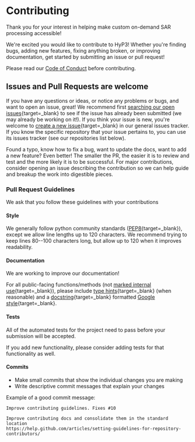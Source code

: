# Contributing

Thank you for your interest in helping make custom on-demand SAR processing accessible!

We're excited you would like to contribute to HyP3! Whether you're finding bugs, 
adding new features, fixing anything broken, or improving documentation, get 
started by submitting an issue or pull request!

Please read our [Code of Conduct](../CODE_OF_CONDUCT.md) before contributing.

## Issues and Pull Requests are welcome

If you have any questions or ideas, or notice any problems or bugs, and want to open an issue, great!
We recommend first [searching our open issues](https://github.com/issues?q=is%3Aopen+is%3Aissue+org%3AASFHyP3){target=_blank}
to see if the issue has already been submitted (we may already be working on it!). If you think your 
issue is new, you're welcome to [create a new issue](https://github.com/ASFHyP3/ASFHyP3/issues/new){target=_blank} in our
general issues tracker. If you know the specific repository that your issue pertains to, you can use its 
issues tracker (see our repositories list below).

Found a typo, know how to fix a bug, want to update the docs, want to add a new feature? Even better!
The smaller the PR, the easier it is to review and test and the more likely it is to be successful.
For major contributions, consider opening an issue describing the contribution so we can help guide
and breakup the work into digestible pieces.


### Pull Request Guidelines

We ask that you follow these guidelines with your contributions

#### Style

We generally follow python community standards ([PEP8](https://pep8.org/){target=_blank}), except we allow line
lengths up to 120 characters. We recommend trying to keep lines 80--100 characters long, but allow 
up to 120 when it improves readability.

#### Documentation

We are working to improve our documentation!

For all public-facing functions/methods (not
[marked internal use](https://www.python.org/dev/peps/pep-0008/#naming-conventions){target=_blank}),
please include [type hints](https://google.github.io/styleguide/pyguide.html#221-type-annotated-code){target=_blank}
(when reasonable) and a [docstring](https://www.python.org/dev/peps/pep-0257/){target=_blank}
formatted [Google style](https://google.github.io/styleguide/pyguide.html#38-comments-and-docstrings){target=_blank}.

#### Tests

All of the automated tests for the project need to pass before your submission will be accepted.

If you add new functionality, please consider adding tests for that functionality as well.

#### Commits

* Make small commits that show the individual changes you are making
* Write descriptive commit messages that explain your changes

Example of a good commit message:
    
```
Improve contributing guidelines. Fixes #10

Improve contributing docs and consolidate them in the standard location
https://help.github.com/articles/setting-guidelines-for-repository-contributors/
```
